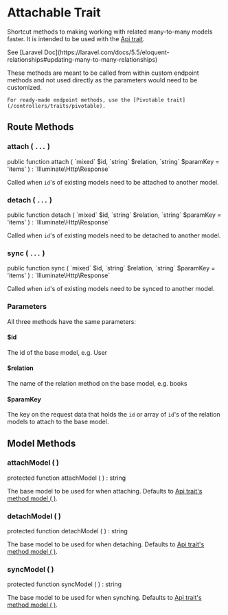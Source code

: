 # Attachable Trait

Shortcut methods to making working with related many-to-many models faster. It is
intended to be used with the [Api trait](/controllers/traits/api).

<p class="tip">
    See [Laravel Doc](https://laravel.com/docs/5.5/eloquent-relationships#updating-many-to-many-relationships)
</p>

<p class="tip">
    These methods are meant to be called from within custom endpoint methods and
    not used directly as the parameters would need to be customized.

    For ready-made endpoint methods, use the [Pivotable trait](/controllers/traits/pivotable).
</p>

## Route Methods

### attach ( `...` )

<p class="tip no-bg">
    public function attach ( `mixed` $id, `string` $relation, `string` $paramKey = 'items' ) : `Illuminate\Http\Response`
</p>

Called when `id`'s of existing models need to be attached to another model.

### detach ( `...` )

<p class="tip no-bg">
    public function detach ( `mixed` $id, `string` $relation, `string` $paramKey = 'items' ) : `Illuminate\Http\Response`
</p>

Called when `id`'s of existing models need to be detached to another model.

### sync ( `...` )

<p class="tip no-bg">
    public function sync ( `mixed` $id, `string` $relation, `string` $paramKey = 'items' ) : `Illuminate\Http\Response`
</p>

Called when `id`'s of existing models need to be synced to another model.

### Parameters

All three methods have the same parameters:

#### $id

The id of the base model, e.g. User

#### $relation

The name of the relation method on the base model, e.g. books

#### $paramKey

The key on the request data that holds the `id` or array of `id`'s of the relation
models to attach to the base model.

## Model Methods

### attachModel ( )

<p class="tip no-bg">
    protected function attachModel ( ) : string
</p>

The base model to be used for when attaching. Defaults to [Api trait's method model ( )](/controllers/traits/api#model-).

### detachModel ( )

<p class="tip no-bg">
    protected function detachModel ( ) : string
</p>

The base model to be used for when detaching. Defaults to [Api trait's method model ( )](/controllers/traits/api#model-).

### syncModel ( )

<p class="tip no-bg">
    protected function syncModel ( ) : string
</p>

The base model to be used for when synching. Defaults to [Api trait's method model ( )](/controllers/traits/api#model-).